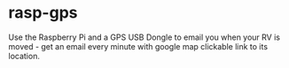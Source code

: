 # rasp-gps
Use the Raspberry Pi and a GPS USB Dongle to email you when your RV is moved - get an email every minute with google map clickable link to its location.
